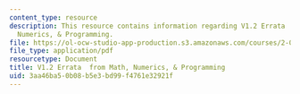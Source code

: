 ```yaml
---
content_type: resource
description: This resource contains information regarding V1.2 Errata  from Math,
  Numerics, & Programming.
file: https://ol-ocw-studio-app-production.s3.amazonaws.com/courses/2-086-numerical-computation-for-mechanical-engineers-fall-2012/3aa46ba50b08b5e3bd99f4761e32921f_MIT2_086F12_notes_errata.pdf
file_type: application/pdf
resourcetype: Document
title: V1.2 Errata  from Math, Numerics, & Programming
uid: 3aa46ba5-0b08-b5e3-bd99-f4761e32921f
---
```

